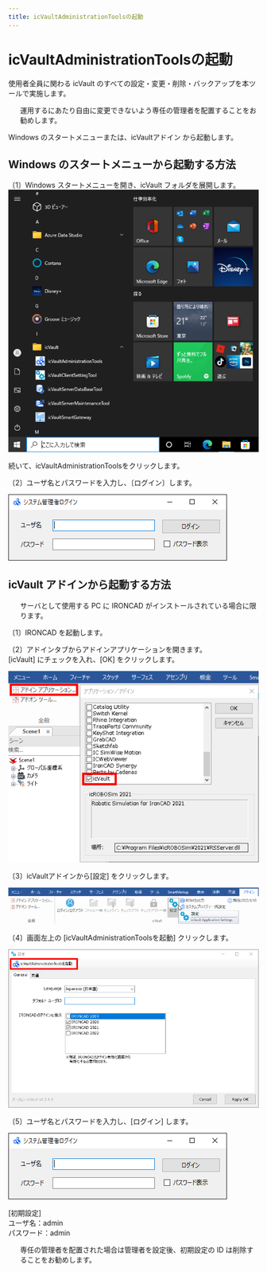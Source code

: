 ```yaml
---
title: icVaultAdministrationToolsの起動
---
```


# icVaultAdministrationToolsの起動
使用者全員に関わる icVault のすべての設定・変更・削除・バックアップを本ツールで実施します。

<div class="note">
<ul>
運用するにあたり自由に変更できないよう専任の管理者を配置することをお勧めします。
</ul>
</div>

Windows のスタートメニューまたは、icVaultアドイン から起動します。

## Windows のスタートメニューから起動する方法

〔1〕Windows スタートメニューを開き、icVault フォルダを展開します。
![スタートメニュー](./img/Master_001.png)

続いて、icVaultAdministrationToolsをクリックします。

〔2〕ユーザ名とパスワードを入力し、〔ログイン〕します。

![ログイン画面](./img/Master_002.png)


## icVault アドインから起動する方法

<div class="note">
<ul>
サーバとして使用する PC に IRONCAD がインストールされている場合に限ります。
</ul>
</div>

〔1〕IRONCAD を起動します。

〔2〕アドインタブからアドインアプリケーションを開きます。  
[icVault] にチェックを入れ、[OK] をクリックします。

![アドインアプリケーション](./img/Master_003.png)

〔3〕icVaultアドインから[設定] をクリックします。 

![アドイン 設定](./img/Master_004.png)

〔4〕画面左上の [icVaultAdministrationToolsを起動] クリックします。 

![設定画面](./img/Master_005.png)

〔5〕ユーザ名とパスワードを入力し、[ログイン] します。

![ログイン画面](./img/Master_002.png)

[初期設定]<br>
ユーザ名：admin<br>
パスワード：admin

<div class="caution">
<ul>
専任の管理者を配置された場合は管理者を設定後、初期設定の ID は削除することをお勧めします。
</ul>
</div>

